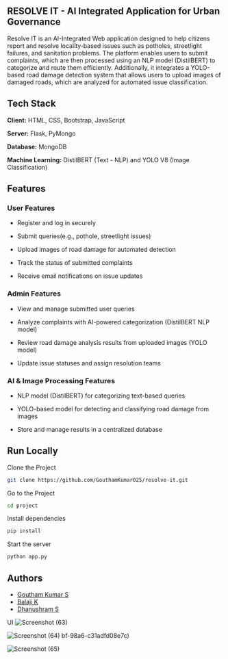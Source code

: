 
## RESOLVE IT - AI Integrated Application for Urban Governance

Resolve IT is an AI-Integrated Web application designed to help citizens report and resolve locality-based issues such as potholes, streetlight failures, and sanitation problems. The platform enables users to submit complaints, which are then processed using an NLP model (DistilBERT) to categorize and route them efficiently. Additionally, it integrates a YOLO-based road damage detection system that allows users to upload images of damaged roads, which are analyzed for automated issue classification.


## Tech Stack

**Client:** HTML, CSS, Bootstrap, JavaScript

**Server:** Flask, PyMongo

**Database:** MongoDB

**Machine Learning:** DistilBERT (Text - NLP) and YOLO V8 (Image Classification)




## Features

### User Features

 - Register and log in securely

 - Submit queries(e.g., pothole, streetlight issues)

 - Upload images of road damage for automated detection

 - Track the status of submitted complaints

 - Receive email notifications on issue updates

### Admin Features
 - View and manage submitted user queries

 - Analyze complaints with AI-powered categorization (DistilBERT NLP model)

 - Review road damage analysis results from uploaded images (YOLO model)

 - Update issue statuses and assign resolution teams

### AI & Image Processing Features
 - NLP model (DistilBERT) for categorizing text-based queries

 - YOLO-based model for detecting and classifying road damage from images

 - Store and manage results in a centralized database


## Run Locally

Clone the Project

```bash
git clone https://github.com/GouthamKumar025/resolve-it.git
```

Go to the Project

```bash
cd project
```

Install dependencies

```bash
pip install
```

Start the server

```bash
python app.py
```

## Authors

- [Goutham Kumar S](https://github.com/GouthamKumar025)
- [Balaji K](https://github.com/Balajibala82489)
- [Dhanushram S](https://github.com/dhanushram27)

UI
![Screenshot (63)](https://github.com/user-attachments/assets/815128ab-673a-4c54-9087-96824b7051c7)

![Screenshot (64)](https://github.com/user-attachments/assets/db751bab-574d-4c76-9d50-1ee69bb6ad4c)
bf-98a6-c31adfd08e7c)

![Screenshot (65)](https://github.com/user-attachments/assets/5d1d051d-7d58-4a3d-8796-1273e903cab8)
